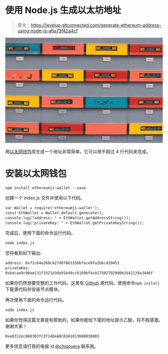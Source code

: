 # 使用 Node.js 生成以太坊地址

> 原文：<https://levelup.gitconnected.com/generate-ethereum-address-using-node-js-a6a73f42a4cf>

![](img/ae315ba14aa720e1ac35db1f70ba5c9a.png)

用[以太网钱包](https://github.com/ethereumjs/ethereumjs-wallet)库生成一个地址非常简单。它可以用不超过 4 行代码来完成。

# 安装以太网钱包

```
npm install ethereumjs-wallet --save
```

创建一个 index.js 文件并使用以下代码。

```
var Wallet = require('ethereumjs-wallet');
const EthWallet = Wallet.default.generate();
console.log("address: " + EthWallet.getAddressString());
console.log("privateKey: " + EthWallet.getPrivateKeyString());
```

完成后，使用下面的命令运行代码。

```
node index.js
```

您将看到如下输出:

```
address: 0xf1c64a260c427d678b3358bface9fa2b6c439453
privateKey: 0xbdcaa9c90ae131f3321d3da91b49ccb169bf4c0175027929d0b2d42129a3446f
```

如果你仍然想要完整的工作代码，这里有 [Github](https://github.com/shivapendem/ethereumjs_wallet_nodejs.git) 源代码。使用命令`npm install`下载源代码并安装节点模块。

再次使用下面的命令运行代码。

```
node index.js
```

如果你觉得这篇文章是有帮助的，如果你能给下面的地址提示乙醚，将不胜感激。谢谢大家！

```
0xe8312ec868303fc3f14DeA8C63A1013608038801
```

更多信息请打我的电报 id [@chigovera](https://t.me/chigovera) 联系我。
